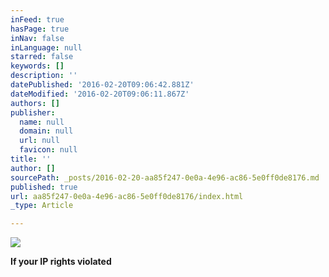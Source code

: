 ```yaml
---
inFeed: true
hasPage: true
inNav: false
inLanguage: null
starred: false
keywords: []
description: ''
datePublished: '2016-02-20T09:06:42.881Z'
dateModified: '2016-02-20T09:06:11.867Z'
authors: []
publisher:
  name: null
  domain: null
  url: null
  favicon: null
title: ''
author: []
sourcePath: _posts/2016-02-20-aa85f247-0e0a-4e96-ac86-5e0ff0de8176.md
published: true
url: aa85f247-0e0a-4e96-ac86-5e0ff0de8176/index.html
_type: Article

---
```

![](https://the-grid-user-content.s3-us-west-2.amazonaws.com/d100e8f5-8ddf-460e-8352-1689c2442da0.jpg)

**If your IP rights violated**